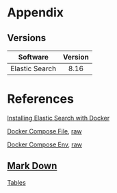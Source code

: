 # Appendix
## Versions
|Software|Version|
|:--------:|:-------:|
|Elastic Search|8.16|

# References

[Installing Elastic Search with Docker](https://www.elastic.co/guide/en/elasticsearch/reference/current/docker.html)

[Docker Compose File](https://github.com/elastic/elasticsearch/blob/8.16/docs/reference/setup/install/docker/docker-compose.yml), [raw](https://raw.githubusercontent.com/elastic/elasticsearch/refs/heads/8.16/docs/reference/setup/install/docker/docker-compose.yml)

[Docker Compose Env](), [raw](https://raw.githubusercontent.com/elastic/elasticsearch/refs/heads/8.16/docs/reference/setup/install/docker/.env)

## [Mark Down](https://www.codecademy.com/resources/docs/markdown)
[Tables](https://www.codecademy.com/resources/docs/markdown/tables)
